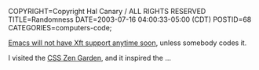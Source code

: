 COPYRIGHT=Copyright Hal Canary / ALL RIGHTS RESERVED
TITLE=Randomness
DATE=2003-07-16 04:00:33-05:00 (CDT)
POSTID=68
CATEGORIES=computers-code;

[Emacs will not have Xft support anytime soon](http://mail.gnu.org/archive/html/emacs-devel/2002-10/msg00100.html), unless somebody codes it.

I visited the [CSS Zen Garden](http://www.csszengarden.com/), and it inspired the ...
